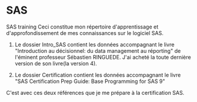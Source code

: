 # SAS
SAS training
Ceci constitue mon répertoire d'apprentissage et d'approfondissement de mes connaissances sur le logiciel SAS.
1. Le dossier Intro_SAS contient les données accompagnant le livre "Introduction au décisionnel: du data management au réporting" de l'éminent professeur Sébastien RINGUEDE. J'ai acheté la toute dernière version de son livre(la version 4).

2. Le dossier Certification contient les données accompagnant le livre "SAS Certification Prep Guide: Base Programming for SAS 9"

C'est avec ces deux références que je me prépare à la certification SAS.
